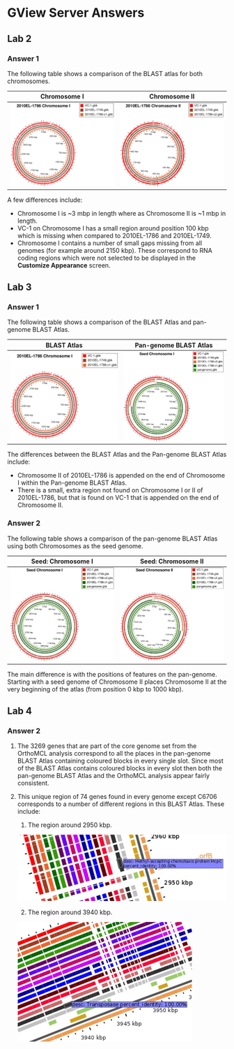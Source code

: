 GView Server Answers
====================

Lab 2
-----

### Answer 1

The following table shows a comparison of the BLAST atlas for both chromosomes.

| Chromosome I                 | Chromosome II                |
|:----------------------------:|:----------------------------:|
| ![lab1a-atlas][lab2-atlas-1] | ![lab1b-atlas][lab2-atlas-2] |

A few differences include:

* Chromosome I is ~3 mbp in length where as Chromosome II is ~1 mbp in length.
* VC-1 on Chromosome I has a small region around position 100 kbp which is missing when compared to 2010EL-1786 and 2010EL-1749.
* Chromosome I contains a number of small gaps missing from all genomes (for example around 2150 kbp).  These correspond to RNA coding regions which were not selected to be displayed in the **Customize Appearance** screen.

Lab 3
-----

### Answer 1

The following table shows a comparison of the BLAST Atlas and pan-genome BLAST Atlas.

| BLAST Atlas                  | Pan-genome BLAST Atlas     |
|:----------------------------:|:--------------------------:|
| ![blast atlas][lab2-atlas-1] | ![pan atlas][lab3-atlas-1] |

The differences between the BLAST Atlas and the Pan-genome BLAST Atlas include:

* Chromosome II of 2010EL-1786 is appended on the end of Chromosome I within the Pan-genome BLAST Atlas.
* There is a small, extra region not found on Chromosome I or II of 2010EL-1786, but that is found on VC-1 that is appended on the end of Chromosome II.

### Answer 2

The following table shows a comparison of the pan-genome BLAST Atlas using both Chromosomes as the seed genome.

| Seed: Chromosome I             | Seed: Chromosome II            |
|:------------------------------:|:------------------------------:|
| ![lab2-atlas-c1][lab3-atlas-1] | ![lab2-atlas-c2][lab3-atlas-2] |

The main difference is with the positions of features on the pan-genome.  Starting with a seed genome of Chromosome II places Chromosome II at the very beginning of the atlas (from position 0 kbp to 1000 kbp).

Lab 4
-----

### Answer 2

1. The 3269 genes that are part of the core genome set from the OrthoMCL analysis correspond to all the places in the pan-genome BLAST Atlas containing coloured blocks in every single slot.  Since most of the BLAST Atlas contains coloured blocks in every slot then both the pan-genome BLAST Atlas and the OrthoMCL analysis appear fairly consistent.

2. This unique region of 74 genes found in every genome except C6706 corresponds to a number of different regions in this BLAST Atlas.  These include:

   1. The region around 2950 kbp.

   ![2950][lab4-2950]

   2. The region around 3940 kbp.

   ![3940][lab4-3940]

[lab2-atlas-1]: images/lab1a-atlas.jpg
[lab2-atlas-2]: images/lab1b-atlas.jpg
[lab3-atlas-1]: images/lab2-atlas.jpg
[lab3-atlas-2]: images/lab2-atlas-c2.jpg
[lab4-2950]: images/lab4-2950.jpg
[lab4-3940]: images/lab4-3940.jpg
